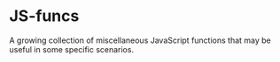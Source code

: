 # JS-funcs

A growing collection of miscellaneous JavaScript functions that may be useful in some specific scenarios.

